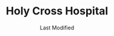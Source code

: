 ---
layout: location-page
date: Last Modified
description: "Local COVID-19 testing is available at Holy Cross Hospital in Taos, New Mexico, USA."
permalink: "locations/new-mexico/taos/holy-cross-hospital/"
tags:
  - locations
  - new-mexico
title: Holy Cross Hospital 
uniqueName: holy-cross-hospital
state: New Mexico
stateAbbr: NM
hood: "Taos"
address: "1397 Weimer Road"
city: "Taos"
zip: "87571"
zipsNearby: "81120 81126 81129 81138 81141 81148 81152 81091 87510 87516 87511 87512 87513 87514 87712 87515 87517 87518 87519 87713 87521 87576 87522 87714 87715 87523 87578 87524 87012 87527 87710 87718 87529 87530 87531 87532 87533 87537 87535 87722 87723 87539 87701 87745 87544 87545 87551 87728 87548 87731 87732 87734 87549 87552 87553 87554 87556 87736 87557 87558 87742 87562 87564 87565 87566 87567 87501 87502 87503 87504 87505 87506 87507 87509 87592 87594 87729 87747 87525 87571 87580 87573 87574 87575 87577 87749 87543 87579 87581 87582 87735 87752 87750 87753 87064 81134 81153" 
mapUrl: "http://maps.apple.com/?q=Holy+Cross+Hospital&address=1397+Weimer+Road,Taos,New+Mexico,87571"
locationType: Drive-thru
phone: "800-755-6236"
website: "https://holycrossmedicalcenter.org/"
onlineBooking: undefined
closed: undefined
closedUpdate: April 17th, 2020
notes: "Requires phone screen."
days: Contact for hours of operation.
ctaMessage: Learn more
ctaUrl: "https://holycrossmedicalcenter.org/"
---